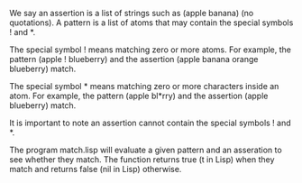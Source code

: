 We say an assertion is a list of strings such as (apple banana) (no quotations). A pattern is a list of atoms that may contain the special symbols ! and *.

The special symbol ! means matching zero or more atoms.
For example, the pattern (apple ! blueberry) and the assertion (apple banana orange blueberry) match.

The special symbol * means matching zero or more characters inside an atom.
For example, the pattern (apple bl*rry) and the assertion (apple blueberry) match.

It is important to note an assertion cannot contain the special symbols ! and *.

The program match.lisp will evaluate a given pattern and an asseration to see whether they match. The function returns true (t in Lisp) when they match and returns false (nil in Lisp) otherwise.

